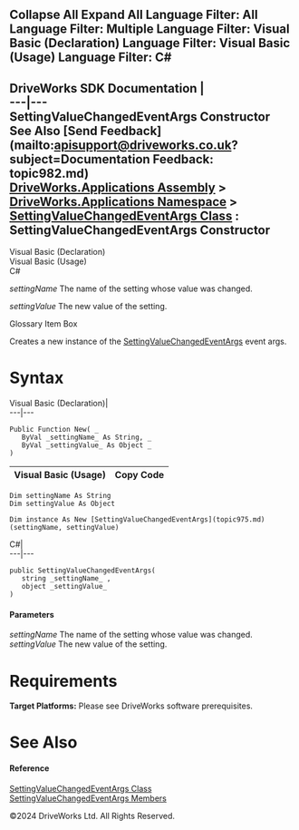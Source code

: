        

 Collapse All Expand All  Language Filter: All  Language Filter: Multiple  Language Filter: Visual Basic (Declaration) Language Filter: Visual Basic (Usage) Language Filter: C#  
---  
DriveWorks SDK Documentation  |   
---|---  
SettingValueChangedEventArgs Constructor   
See Also [Send Feedback](mailto:apisupport@driveworks.co.uk?subject=Documentation Feedback: topic982.md)  
[DriveWorks.Applications Assembly](topic13.md) > [DriveWorks.Applications Namespace](topic16.md) > [SettingValueChangedEventArgs Class](topic975.md) : SettingValueChangedEventArgs Constructor  
---  
  
Visual Basic (Declaration)    
Visual Basic (Usage)    
C# 

_settingName_
    The name of the setting whose value was changed.

_settingValue_
    The new value of the setting.

Glossary Item Box

Creates a new instance of the [SettingValueChangedEventArgs](topic975.md) event args. 

# Syntax

Visual Basic (Declaration)|   
---|---  
      
    
    Public Function New( _
       ByVal _settingName_ As String, _
       ByVal _settingValue_ As Object _
    )  
  
Visual Basic (Usage)| Copy Code  
---|---  
      
    
    Dim settingName As String
    Dim settingValue As Object
     
    Dim instance As New [SettingValueChangedEventArgs](topic975.md)(settingName, settingValue)  
  
C#|   
---|---  
      
    
    public SettingValueChangedEventArgs( 
       string _settingName_ ,
       object _settingValue_
    )  
  
#### Parameters

 _settingName_
    The name of the setting whose value was changed.
_settingValue_
    The new value of the setting.

# Requirements

**Target Platforms:** Please see DriveWorks software prerequisites.

# See Also

#### Reference

[SettingValueChangedEventArgs Class](topic975.md)   
[SettingValueChangedEventArgs Members](topic976.md)

©2024 DriveWorks Ltd. All Rights Reserved.
